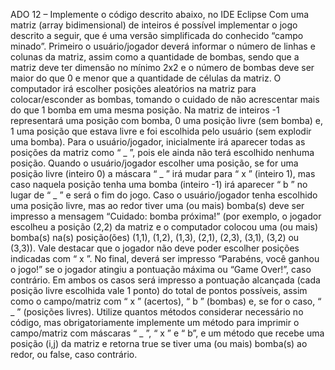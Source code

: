 ADO 12 – Implemente o código descrito abaixo, no IDE Eclipse
Com uma matriz (array bidimensional) de inteiros é possível implementar o
jogo descrito a seguir, que é uma versão simplificada do conhecido “campo
minado”. Primeiro o usuário/jogador deverá informar o número de linhas e
colunas da matriz, assim como a quantidade de bombas, sendo que a matriz
deve ter dimensão no mínimo 2x2 e o número de bombas deve ser maior do
que 0 e menor que a quantidade de células da matriz. O computador irá
escolher posições aleatórios na matriz para colocar/esconder as bombas,
tomando o cuidado de não acrescentar mais do que 1 bomba em uma mesma
posição. Na matriz de inteiros -1 representará uma posição com bomba, 0 uma
posição livre (sem bomba) e, 1 uma posição que estava livre e foi escolhida
pelo usuário (sem explodir uma bomba). Para o usuário/jogador, inicialmente
irá aparecer todas as posições da matriz como “ _ ”, pois ele ainda não terá
escolhido nenhuma posição. Quando o usuário/jogador escolher uma posição,
se for uma posição livre (inteiro 0) a máscara “ _ ” irá mudar para “ x ” (inteiro
1), mas caso naquela posição tenha uma bomba (inteiro -1) irá aparecer “ b ”
no lugar de “ _ ” e será o fim do jogo. Caso o usuário/jogador tenha escolhido
uma posição livre, mas ao redor tiver uma (ou mais) bomba(s) deve ser
impresso a mensagem “Cuidado: bomba próxima!” (por exemplo, o jogador
escolheu a posição (2,2) da matriz e o computador colocou uma (ou mais)
bomba(s) na(s) posição(ões) (1,1), (1,2), (1,3), (2,1), (2,3), (3,1), (3,2) ou
(3,3)). Vale destacar que o jogador não deve poder escolher posições indicadas
com “ x ”. No final, deverá ser impresso “Parabéns, você ganhou o jogo!” se
o jogador atingiu a pontuação máxima ou “Game Over!”, caso contrário. Em
ambos os casos será impresso a pontuação alcançada (cada posição livre
escolhida vale 1 ponto) do total de pontos possíveis, assim como o
campo/matriz com “ x ” (acertos), “ b ” (bombas) e, se for o caso, “ _ ”
(posições livres). Utilize quantos métodos considerar necessário no código,
mas obrigatoriamente implemente um método para imprimir o campo/matriz
com máscaras “ _ ”, “ x ” e “ b”, e um método que recebe uma posição (i,j) da
matriz e retorna true se tiver uma (ou mais) bomba(s) ao redor, ou false, caso
contrário.
